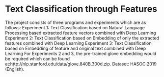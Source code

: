 # Text Classification through Features
The project consists of three programs and experiments which are as follows:
Experiment 1: Text Classification based on Natural Language Processing based extracted feature vectors combined with Deep Learning
Experiment 2: Text Classification based on Embedding of only the extracted features combined with Deep Learning
Experiment 3: Text Classification based on Embedding of feature and original text combined with Deep Learning
For Experiments 2 and 3, the pre-trained glove embedding would be required which can be found at:http://nlp.stanford.edu/data/glove.840B.300d.zip. 
Dataset: HASOC 2019 (English).



